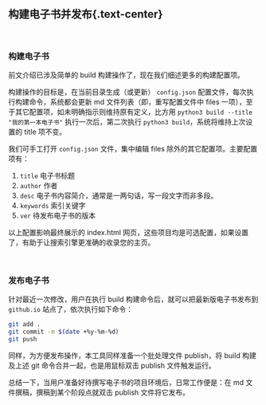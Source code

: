 构建电子书并发布{.text-center}
---------------------------

&nbsp;

### 构建电子书

前文介绍已涉及简单的 build 构建操作了，现在我们细述更多的构建配置项。
 
构建操作的目标是，在当前目录生成（或更新） `config.json` 配置文件，每次执行构建命令，系统都会更新 md 文件列表（即，重写配置文件中 files 一项），至于其它配置项，如未明确指示则维持原有定义，比方用 `python3 build --title "我的第一本电子书"` 执行一次后，第二次执行 `python3 build`，系统将维持上次设置的 title 项不变。

我们可手工打开 `config.json` 文件，集中编辑 files 除外的其它配置项。主要配置项有：

1. `title` 电子书标题
2. `author` 作者
3. `desc` 电子书内容简介，通常是一两句话，写一段文字而非多段。
4. `keywords` 索引关键字
5. `ver` 待发布电子书的版本

以上配置影响最终展示的 index.html 网页，这些项目均是可选配置，如果设置了，有助于让搜索引擎更准确的收录您的主页。

&nbsp;

### 发布电子书

针对最近一次修改，用户在执行 build 构建命令后，就可以把最新版电子书发布到 `github.io` 站点了，依次执行如下命令：

``` bash
git add .
git commit -m $(date +%y-%m-%d)
git push
```

同样，为方便发布操作，本工具同样准备一个批处理文件 publish，将 build 构建及上述 git 命令合并一起，也是用鼠标双击 publish 文件触发运行。

总结一下，当用户准备好待撰写电子书的项目环境后，日常工作便是：在 md 文件撰稿，撰稿到某个阶段点就双击 publish 文件将它发布。

